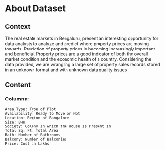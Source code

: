 # About Dataset

## Context

The real estate markets in Bengaluru, present an interesting opportunity for data analysts to analyze and predict 
where property prices are moving towards. Prediction of property prices is becoming increasingly important and beneficial. 
Property prices are a good indicator of both the overall market condition and the economic health of a country. 
Considering the data provided, we are wrangling a large set of property sales records stored in an unknown format 
and with unknown data quality issues

## Content

### Columns:
    Area Type: Type of Plot
    Availability: Ready to Move or Not
    Location: Region of Bangalore
    Size: BHK
    Society: Colony in which the House is Present in
    Total Sq. Ft: Total Area
    Bath: Number of Bathrooms
    Balcony: Number of Balconies
    Price: Cost in Lakhs

